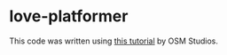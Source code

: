 # love-platformer
This code was written using [this tutorial](http://osmstudios.com/tutorials/love2d-platformer-tutorial-part-1-the-basics) by OSM Studios.
